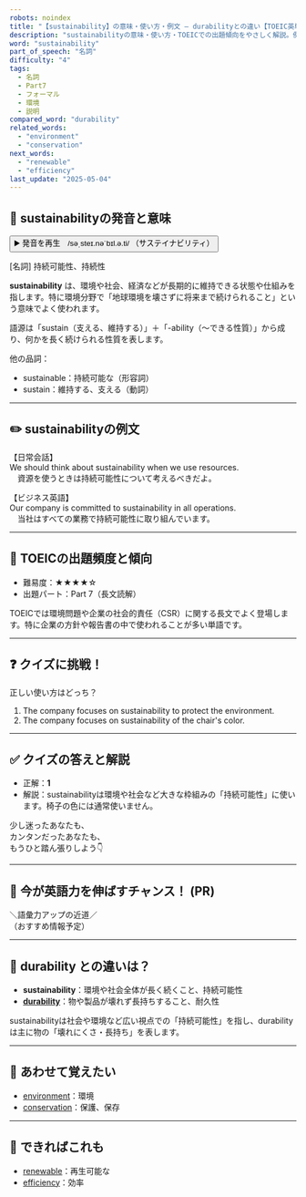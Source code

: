 ```yaml
---
robots: noindex
title: "【sustainability】の意味・使い方・例文 ― durabilityとの違い【TOEIC英単語】"
description: "sustainabilityの意味・使い方・TOEICでの出題傾向をやさしく解説。例文・クイズ付きでdurabilityとの違いもわかりやすく学べます。"
word: "sustainability"
part_of_speech: "名詞"
difficulty: "4"
tags:
  - 名詞
  - Part7
  - フォーマル
  - 環境
  - 説明
compared_word: "durability"
related_words:
  - "environment"
  - "conservation"
next_words:
  - "renewable"
  - "efficiency"
last_update: "2025-05-04"
---
```


## 🔰 sustainabilityの発音と意味

<button class="play-audio" onclick="playTTS('sustainability')">
  <span class="play-audio-main">
    ▶️ 発音を再生　/səˌsteɪ.nəˈbɪl.ə.ti/
  </span>
  <span class="play-audio-sub">
    （サステイナビリティ）
  </span>
</button>

[名詞] 持続可能性、持続性

**sustainability** は、環境や社会、経済などが長期的に維持できる状態や仕組みを指します。特に環境分野で「地球環境を壊さずに将来まで続けられること」という意味でよく使われます。

語源は「sustain（支える、維持する）」＋「-ability（～できる性質）」から成り、何かを長く続けられる性質を表します。

他の品詞：  
- sustainable：持続可能な（形容詞）
- sustain：維持する、支える（動詞）

---

## ✏️ sustainabilityの例文

【日常会話】  
We should think about sustainability when we use resources.  
　資源を使うときは持続可能性について考えるべきだよ。

【ビジネス英語】  
Our company is committed to sustainability in all operations.  
　当社はすべての業務で持続可能性に取り組んでいます。

---

## 🎯 TOEICの出題頻度と傾向

- 難易度：★★★★☆
- 出題パート：Part 7（長文読解）

TOEICでは環境問題や企業の社会的責任（CSR）に関する長文でよく登場します。特に企業の方針や報告書の中で使われることが多い単語です。

---

## ❓ クイズに挑戦！

正しい使い方はどっち？

1. The company focuses on sustainability to protect the environment.  
2. The company focuses on sustainability of the chair's color.

---

## ✅ クイズの答えと解説

- 正解：**1**
- 解説：sustainabilityは環境や社会など大きな枠組みの「持続可能性」に使います。椅子の色には通常使いません。

少し迷ったあなたも、  
カンタンだったあなたも、  
もうひと踏ん張りしよう👇️

---

## 🚀 今が英語力を伸ばすチャンス！ (PR)

<div class="info-center">
＼語彙力アップの近道／<br>  
（おすすめ情報予定）
</div>

---

## 🤔  durability との違いは？

- **sustainability**：環境や社会全体が長く続くこと、持続可能性
- **[durability](/word/durability/)**：物や製品が壊れず長持ちすること、耐久性

sustainabilityは社会や環境など広い視点での「持続可能性」を指し、durabilityは主に物の「壊れにくさ・長持ち」を表します。

---

## 🧩 あわせて覚えたい

- [environment](/word/environment/)：環境
- [conservation](/word/conservation/)：保護、保存

---

## 📖 できればこれも

- [renewable](/word/renewable/)：再生可能な
- [efficiency](/word/efficiency/)：効率

<!-- cvid: aid04_bid48 -->
